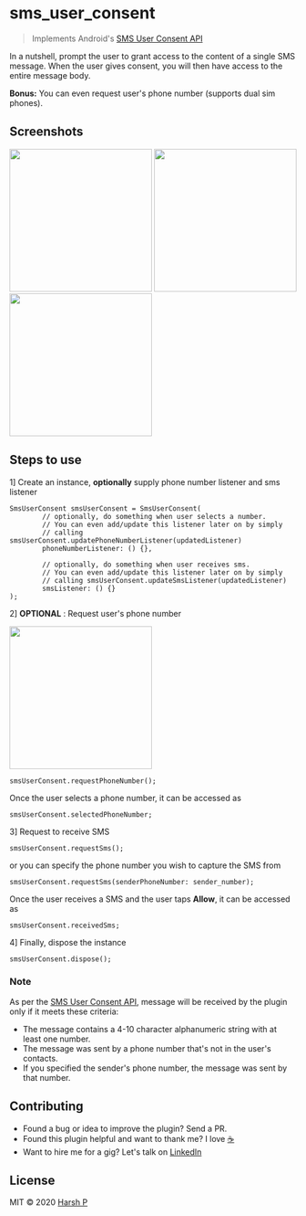 # sms_user_consent

> Implements Android's [SMS User Consent API](https://developers.google.com/identity/sms-retriever/user-consent/overview)


In a nutshell, prompt the user to grant access to the content of a single SMS message. When the user gives consent, you will then have access to the entire message body.

**Bonus:** You can even request user's phone number (supports dual sim phones).

## Screenshots

<p float="left">
  <img src="https://github.com/pharshdev/sms_user_consent/blob/master/ss1.png" width="250" />
  <img src="https://github.com/pharshdev/sms_user_consent/blob/master/ss2.png" width="250" /> 
  <img src="https://github.com/pharshdev/sms_user_consent/blob/master/ss3.png" width="250" />
</p>

## Steps to use

1] Create an instance, **optionally** supply phone number listener and sms listener
```
SmsUserConsent smsUserConsent = SmsUserConsent(
        // optionally, do something when user selects a number.
        // You can even add/update this listener later on by simply 
        // calling smsUserConsent.updatePhoneNumberListener(updatedListener)
        phoneNumberListener: () {},
        
        // optionally, do something when user receives sms.
        // You can even add/update this listener later on by simply 
        // calling smsUserConsent.updateSmsListener(updatedListener)
        smsListener: () {}
);
```

2] **OPTIONAL** :  Request user's phone number

<img src="https://github.com/pharshdev/sms_user_consent/blob/master/ss4.png" width="250" />

```
smsUserConsent.requestPhoneNumber();
```
Once the user selects a phone number, it can be accessed as
```
smsUserConsent.selectedPhoneNumber;
```

3] Request to receive SMS 
```
smsUserConsent.requestSms(); 
```
or you can specify the phone number you wish to capture the SMS from
```
smsUserConsent.requestSms(senderPhoneNumber: sender_number);
```
Once the user receives a SMS and the user taps **Allow**, it can be accessed as
```
smsUserConsent.receivedSms;
```

4] Finally, dispose the instance
```
smsUserConsent.dispose();
```

### Note

As per the [SMS User Consent API](https://developers.google.com/identity/sms-retriever/user-consent/overview),  message will be received by the plugin only if it meets these criteria:

* The message contains a 4-10 character alphanumeric string with at least one number.
* The message was sent by a phone number that's not in the user's contacts.
* If you specified the sender's phone number, the message was sent by that number.

## Contributing

* Found a bug or idea to improve the plugin? Send a PR.
* Found this plugin helpful and want to thank me? I love [:coffee:](https://paypal.me/pharshdev) 
* Want to hire me for a gig? Let's talk on [LinkedIn](https://linkedin.com/in/pharshdev)

## License

MIT © 2020 [Harsh P](https://github.com/pharshdev)
